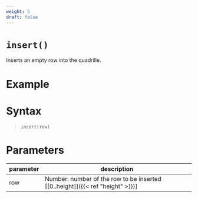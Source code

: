 ```yaml
---
weight: 5
draft: false
---
```


# `insert()`

Inserts an empty row into the quadrille.

# Example

# Syntax

> `insert(row)`

# Parameters

| parameter | description                                                                     |
|-----------|---------------------------------------------------------------------------------|
| row       | Number: number of the row to be inserted [\[0..height\]]({{< ref "height" >}})] |